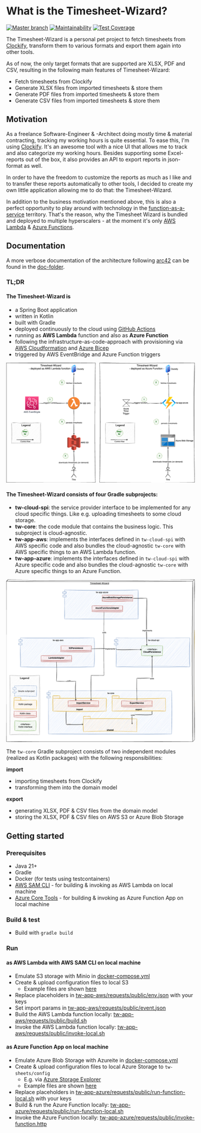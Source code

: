 # What is the Timesheet-Wizard?

[![Master branch](https://github.com/tinohertlein/timesheet-wizard/actions/workflows/build_deploy_release_master.yml/badge.svg)](https://github.com/tinohertlein/timesheet-wizard/actions/workflows/build_deploy_release_master.yml)
[![Maintainability](https://api.codeclimate.com/v1/badges/5013f0858d60a9b7c757/maintainability)](https://codeclimate.com/github/tinohertlein/timesheet-wizard/maintainability)
[![Test Coverage](https://api.codeclimate.com/v1/badges/5013f0858d60a9b7c757/test_coverage)](https://codeclimate.com/github/tinohertlein/timesheet-wizard/test_coverage)

The Timesheet-Wizard is a personal pet project to fetch timesheets from [Clockify](https://clockify.me/de/), transform
them to various formats and export them again into other tools.

As of now, the only target formats that are supported are XLSX, PDF and CSV, resulting in the
following main features of Timesheet-Wizard:

- Fetch timesheets from Clockify
- Generate XLSX files from imported timesheets & store them
- Generate PDF files from imported timesheets & store them
- Generate CSV files from imported timesheets & store them

## Motivation

As a freelance Software-Engineer & -Architect doing mostly time & material contracting, tracking my working hours is
quite essential. To ease this, I'm using [Clockify](https://clockify.me/). It's an awesome tool with a nice UI that
allows me to track and also categorize my working hours. Besides supporting some Excel-reports out of the box, it also
provides an API to export reports in json-format as well.

In order to have the freedom to customize the reports as much as I like and to transfer these reports automatically to
other tools, I decided to create my own little application allowing me to do that: the Timesheet-Wizard.

In addition to the business motivation mentioned above, this is also a perfect opportunity to play around with
technology in the [function-as-a-service](https://en.wikipedia.org/wiki/Function_as_a_service) territory. That's the
reason, why the Timesheet Wizard is bundled and deployed to multiple hyperscalers - at the moment it's
only [AWS Lambda](https://aws.amazon.com/de/lambda) & [Azure
Functions](https://learn.microsoft.com/en-us/azure/azure-functions/functions-overview?pivots=programming-language-java).

## Documentation

A more verbose documentation of the architecture following [arc42](https://arc42.org/) can be found in
the [doc-folder](docs/README.md).

### TL;DR

#### The Timesheet-Wizard is

- a Spring Boot application
- written in Kotlin
- built with Gradle
- deployed continuously to the cloud using [GitHub Actions](https://github.com/features/actions)
- running as **AWS Lambda** function and also as **Azure Function**
- following the infrastructure-as-code-approach with provisioning
  via [AWS Cloudformation](https://aws.amazon.com/cloudformation/?nc1=h_ls)
  and [Azure Bicep](https://learn.microsoft.com/en-us/azure/azure-resource-manager/bicep/overview?tabs=bicep)
- triggered by AWS EventBridge and Azure Function triggers

![Technical context](docs/assets/readme-context-technical.drawio.png "Technical context")

#### The Timesheet-Wizard consists of four Gradle subprojects:

- **tw-cloud-spi**: the service provider interface to be implemented for any cloud specific things. Like e.g. uploading
  timesheets to some cloud storage.
- **tw-core**: the code module that contains the business logic. This subproject is cloud-agnostic.
- **tw-app-aws**: implements the interfaces defined in `tw-cloud-spi` with AWS specific code and also bundles the
  cloud-agnostic `tw-core` with AWS specific things to an AWS Lambda function.
- **tw-app-azure**: implements the interfaces defined in `tw-cloud-spi` with Azure specific code and also bundles the
  cloud-agnostic `tw-core` with Azure specific things to an Azure Function.

![Building blocks](docs/assets/readme-static.drawio.png "Building blocks")

The `tw-core` Gradle subproject consists of two independent modules (realized as Kotlin packages) with the following
responsibilities:

**import**

- importing timesheets from Clockify
- transforming them into the domain model

**export**

- generating XLSX, PDF & CSV files from the domain model
- storing the XLSX, PDF & CSV files on AWS S3 or Azure Blob Storage

## Getting started

### Prerequisites

- Java 21+
- Gradle
- Docker (for tests using testcontainers)
- [AWS SAM CLI](https://docs.aws.amazon.com/serverless-application-model/latest/developerguide/install-sam-cli.html) -
  for building & invoking as AWS Lambda on local machine
- [Azure Core Tools](https://learn.microsoft.com/en-us/azure/azure-functions/functions-run-local?tabs=linux%2Cisolated-process%2Cnode-v4%2Cpython-v2%2Chttp-trigger%2Ccontainer-apps&pivots=programming-language-java#install-the-azure-functions-core-tools) -
  for building & invoking as Azure Function App on local machine

### Build & test

- Build with `gradle build`

### Run

#### as AWS Lambda with AWS SAM CLI on local machine

- Emulate S3 storage with Minio in [docker-compose.yml](docker-compose.yml)
- Create & upload configuration files to local S3
   - Example files are shown [here](config/public/)
- Replace placeholders
  in [tw-app-aws/requests/public/env.json](tw-app-aws/requests/public/env.json) with your keys
- Set import params in [tw-app-aws/requests/public/event.json](tw-app-aws/requests/public/event.json)
- Build the AWS Lambda function
  locally: [tw-app-aws/requests/public/build.sh](tw-app-aws/requests/public/build.sh)
- Invoke the AWS Lambda function
  locally: [tw-app-aws/requests/public/invoke-local.sh](tw-app-aws/requests/public/invoke-local.sh)

#### as Azure Function App on local machine

- Emulate Azure Blob Storage with Azureite in [docker-compose.yml](docker-compose.yml)
- Create & upload configuration files to local Azure Storage to `tw-sheets/config`
    - E.g. via [Azure Storage Explorer](https://azure.microsoft.com/en-us/products/storage/storage-explorer)
    - Example files are shown [here](config/public/)
- Replace placeholders
  in [tw-app-azure/requests/public/run-function-local.sh](tw-app-azure/requests/public/run-function-local.sh) with your
  keys
- Build & run the Azure Function
  locally: [tw-app-azure/requests/public/run-function-local.sh](tw-app-azure/requests/public/run-function-local.sh)
- Invoke the Azure Function
  locally: [tw-app-azure/requests/public/invoke-function.http](tw-app-azure/requests/public/invoke-function.http)